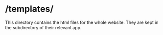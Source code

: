 # /templates/
This directory contains the html files for the whole website. They are kept in the subdirectory of their relevant app.
